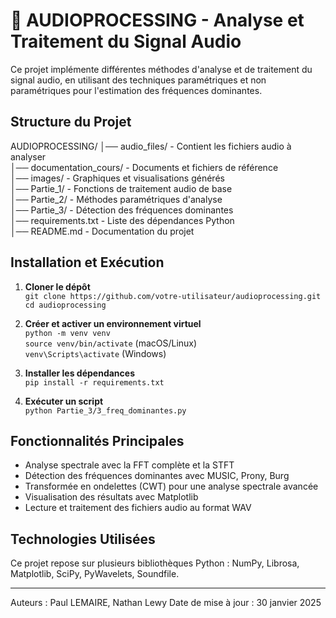# 🎵 AUDIOPROCESSING - Analyse et Traitement du Signal Audio

Ce projet implémente différentes méthodes d'analyse et de traitement du signal audio, en utilisant des techniques paramétriques et non paramétriques pour l'estimation des fréquences dominantes.

## Structure du Projet

AUDIOPROCESSING/
│── audio_files/ - Contient les fichiers audio à analyser  
│── documentation_cours/ - Documents et fichiers de référence  
│── images/ - Graphiques et visualisations générés  
│── Partie_1/ - Fonctions de traitement audio de base  
│── Partie_2/ - Méthodes paramétriques d'analyse  
│── Partie_3/ - Détection des fréquences dominantes  
│── requirements.txt - Liste des dépendances Python  
│── README.md - Documentation du projet  

## Installation et Exécution

1. **Cloner le dépôt**  
   `git clone https://github.com/votre-utilisateur/audioprocessing.git`  
   `cd audioprocessing`  

2. **Créer et activer un environnement virtuel**  
   `python -m venv venv`  
   `source venv/bin/activate` (macOS/Linux)  
   `venv\Scripts\activate` (Windows)  

3. **Installer les dépendances**  
   `pip install -r requirements.txt`  

4. **Exécuter un script**  
   `python Partie_3/3_freq_dominantes.py`  

## Fonctionnalités Principales

- Analyse spectrale avec la FFT complète et la STFT  
- Détection des fréquences dominantes avec MUSIC, Prony, Burg  
- Transformée en ondelettes (CWT) pour une analyse spectrale avancée  
- Visualisation des résultats avec Matplotlib  
- Lecture et traitement des fichiers audio au format WAV  

## Technologies Utilisées

Ce projet repose sur plusieurs bibliothèques Python : NumPy, Librosa, Matplotlib, SciPy, PyWavelets, Soundfile.

---

Auteurs : Paul LEMAIRE, Nathan Lewy 
Date de mise à jour : 30 janvier 2025  
